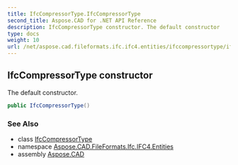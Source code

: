 ```yaml
---
title: IfcCompressorType.IfcCompressorType
second_title: Aspose.CAD for .NET API Reference
description: IfcCompressorType constructor. The default constructor
type: docs
weight: 10
url: /net/aspose.cad.fileformats.ifc.ifc4.entities/ifccompressortype/ifccompressortype/
---
```

## IfcCompressorType constructor

The default constructor.

```csharp
public IfcCompressorType()
```

### See Also

* class [IfcCompressorType](../)
* namespace [Aspose.CAD.FileFormats.Ifc.IFC4.Entities](../../ifccompressortype/)
* assembly [Aspose.CAD](../../../)


